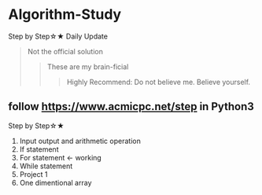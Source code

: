 # Algorithm-Study
Step by Step☆★
Daily Update
> Not the official solution
>> These are my brain-ficial
>>> Highly Recommend: Do not believe me. Believe yourself.

## follow https://www.acmicpc.net/step in Python3

Step by Step☆★
1. Input output and arithmetic operation
2. If statement
3. For statement <- working
4. While statement
5. Project 1
6. One dimentional array
